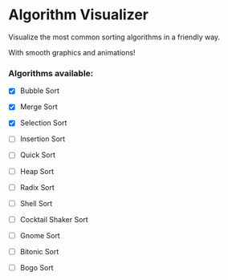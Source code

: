 # Algorithm Visualizer

Visualize the most common sorting algorithms in a friendly way.

With smooth graphics and animations!

### Algorithms available:

- [x] Bubble Sort
- [x] Merge Sort
- [x] Selection Sort
- [ ] Insertion Sort
- [ ] Quick Sort
- [ ] Heap Sort
- [ ] Radix Sort
- [ ] Shell Sort
- [ ] Cocktail Shaker Sort
- [ ] Gnome Sort
- [ ] Bitonic Sort
- [ ] Bogo Sort

